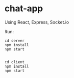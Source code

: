# chat-app

Using React, Express, Socket.io


Run: 

    cd server 
    npm install
    npm start


    cd client 
    npm install
    npm start